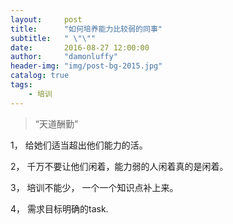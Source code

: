 ```yaml
---
layout:     post
title:      "如何培养能力比较弱的同事"
subtitle:   " \"\""
date:       2016-08-27 12:00:00
author:     "damonluffy"
header-img: "img/post-bg-2015.jpg"
catalog: true
tags:
    - 培训
---
```


> “天道酬勤”

1， 给她们适当超出他们能力的活。

2， 千万不要让他们闲着，能力弱的人闲着真的是闲着。

3， 培训不能少， 一个一个知识点补上来。

4， 需求目标明确的task. 